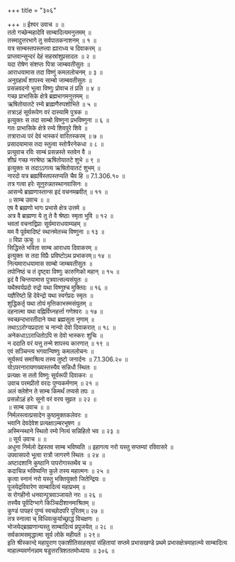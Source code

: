 +++
title = "३०६"

+++
॥ ईश्वर उवाच ॥ ॥  
ततो गच्छेन्महादेवि साम्बादित्यमनुत्तमम् ॥  
तस्मादुत्तरभागे तु सर्वपातकनाशनम् ॥ १ ॥  
यत्र साम्बस्तपस्तप्त्वा ह्याराध्य च दिवाकरम् ॥  
प्राप्तवान्सुन्दरं देहं सहस्रांशुप्रसादतः ॥ २ ॥  
यदा रोषेण संशप्तः पित्रा जाम्बवतीसुतः ॥  
आराधयामास तदा विष्णुं कमललोचनम् ॥ ३ ॥  
अनुग्रहार्थं शापस्य साम्बो जाम्बवतीसुतः ॥  
प्रसन्नवदनो भूत्वा विष्णुः प्रोवाच तं प्रति ॥ ४ ॥  
गच्छ प्राभासिके क्षेत्रे ब्रह्मभागमनुत्तमम् ॥  
ऋषितोयातटे रम्ये ब्राह्मणैरुपशोभिते ॥ ५ ॥  
तत्राऽहं सूर्यरूपेण वरं दास्यामि पुत्रक ॥  
इत्युक्तः स तदा साम्बो विष्णुना प्रभविष्णुना ॥ ६ ॥  
गतः प्राभासिके क्षेत्रे रम्ये शिवपुरे शिवे ॥  
तत्राराध्य परं देवं भास्करं वारितस्करम् ॥ ७ ॥  
प्रसादयामास तदा स्तुत्वा स्तोत्रैरनेकधा ॥ ८ ॥  
प्रत्युवाच रविः साम्बं प्रसन्नस्ते स्तवेन वै ॥  
शीघ्रं गच्छ नरश्रेष्ठ ऋषितोयातटे शुभे ॥ ९ ॥  
इत्युक्तः स तदाऽऽगत्य ऋषितोयातटं शुभम् ॥  
नारदो यत्र ब्रह्मर्षिस्तपस्तप्यति चैव हि ॥ 7.1.306.१० ॥  
तत्र गत्वा हरेः सूनुरुन्नतस्थानवासिनः ॥  
आसन्ये ब्राह्मणास्तान्स इदं वचनमब्रवीत् ॥ ११ ॥  
॥ साम्ब उवाच ॥ ॥  
एष वै ब्रह्मणो भागः प्रभासे क्षेत्र उत्तमे ॥  
अत्र वै ब्राह्मणा ये तु ते वै श्रेष्ठाः स्मृता भुवि ॥ १२ ॥  
भवतां वचनाद्विप्राः सूर्यमाराधयाम्यहम् ॥  
मम वै पूर्वमादिष्टं स्थानमेतच्च विष्णुना ॥ १३ ॥  
॥ विप्रा ऊचुः ॥ ॥  
सिद्धिस्ते भविता साम्ब आराधय दिवाकरम् ॥  
इत्युक्तः स तदा विप्रैः प्रविष्टोऽथ प्रभाकरम्॥ १४ ॥  
नित्यमाराधयामास साम्बो जाम्बवतीसुतः ॥  
तपोनिष्ठं च तं दृष्ट्वा विष्णुः कारुणिको महान् ॥ १५ ॥  
इदं वै चिन्तयामास पुत्रवात्सल्यसंयुतः ॥  
यथैश्वर्यप्रदो रुद्रो यथा विष्णुश्च मुक्तिदः ॥ १६ ॥  
यज्ञैरिष्टो हि देवेन्द्रो यथा स्वर्गप्रदः स्मृतः ॥  
शुद्धिकर्तृ यथा तोयं मृत्तिकाभस्मसंयुतम् ॥  
दहनात्मा यथा वह्निर्विघ्नहर्त्ता गणेश्वरः ॥ १७ ॥  
स्वच्छन्दभारतीदाने यथा ब्रह्मसुता नृणाम् ॥  
तथाऽऽरोग्यप्रदाता च नान्यो देवो दिवाकरात् ॥ १८ ॥  
अनेकधाऽऽराधितोऽपि स देवो भास्करः शुचिः ॥  
न ददाति वरं यत्तु तन्मे शापस्य कारणात् ॥ १९ ॥  
एवं सञ्चिन्त्य भगवान्विष्णुः कमललोचनः ॥  
सूर्यरूपं समाश्रित्य तस्य तुष्टो जनार्दनः ॥ 7.1.306.२० ॥  
योऽपरनारायणख्यस्तस्यैव सन्निधौ स्थितः ॥  
प्रत्यक्षः स ततो विष्णुः सूर्यरूपी दिवाकरः ॥  
उवाच परमप्रीतो वरदः पुण्यकर्मणाम् ॥ २१ ॥  
अलं क्लेशेन ते साम्ब किमर्थं तप्यसे तपः ॥  
प्रसन्नोऽहं हरेः सूनो वरं वरय सुव्रत ॥ २२ ॥  
॥ साम्ब उवाच ॥ ॥  
निर्मलस्त्वत्प्रसादेन कुष्ठमुक्तकलेवरः ॥  
भवानि देवदेवेश प्रत्यक्षाऽम्बरभूषण ॥  
अस्मिन्स्थाने स्थितो रम्ये नित्यं सन्निहितो भव ॥ २३ ॥  
॥ सूर्य उवाच ॥ ॥  
अधुना निर्मलो देहस्तव साम्ब भविष्यति ॥ इहागत्य नरो यस्तु सप्तम्यां रविवासरे ॥  
उपवासपरो भूत्वा रात्रौ जागरणे स्थितः ॥ २४ ॥  
अष्टादशानि कुष्ठानि पापरोगास्तथैव च ॥  
कदाचिन्न भविष्यन्ति कुले तस्य महात्मनः ॥ २५ ॥  
कृत्वा स्नानं नरो यस्तु भक्तियुक्तो जितेन्द्रियः ॥  
पूजयेद्रविवारेण साम्बादित्यं महाप्रभम् ॥  
स रोगहीनो धनवान्पुत्रवाञ्जायते नरः ॥ २६ ॥  
तस्यैव पूर्वदिग्भागे किञ्चिदीशानमाश्रितम् ॥  
कुण्डं पापहरं पुण्यं स्वच्छोदपरि पूरितम्॥ २७ ॥  
तत्र स्नात्वा च् विधिवत्कुर्याच्छ्राद्धं विचक्षणः ॥  
भोजयेद्ब्राह्मणान्यस्तु साम्बादित्यं प्रपूजयेत् ॥ २८ ॥  
सर्वकामसमृद्धात्मा सूर्य लोके महीयते ॥ २९॥  
इति श्रीस्कान्दे महापुराण एकाशीतिसाहस्र्यां संहितायां सप्तमे प्रभासखण्डे प्रथमे प्रभासक्षेत्रमाहात्म्ये साम्बादित्य माहात्म्यवर्णनन्नाम षडुत्तरत्रिशततमोध्यायः ॥ ३०६ ॥